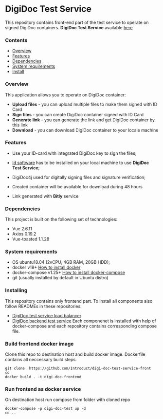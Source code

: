 # DigiDoc Test Service

This repository contains front-end part of the test service to operate on signed DigiDoc containers.
**DigiDoc Test Service** available [here](https://18.156.149.72/)

### Contents

* [Overview](#overview)
* [Features](#features)
* [Dependencies](#dependencies)
* [System requirements](#system-requirements)
* [Install](#installing)

### Overview

This application allows you to operate on DigiDoc container:

- **Upload files** - you can upload multiple files to make them signed with ID Card
- **Sign files** - you can create DigiDoc container signed with ID Card
- **Generate link** - you can generate the link and get DigiDoc container by this link
- **Download** - you can download DigiDoc container to your locale machine

### Features

* Use your ID-card with integrated DigiDoc key to sign the files;

* [Id software](https://installer.id.ee/) has to be installed on your local machine to use **DigiDoc Test Service**;

* DigiDoc4j used for digitally signing files and signature verification;

* Created container will be available for download during 48 hours

* Link generated with **Bitly** service

### Dependencies

This project is built on the following set of technologies:
- Vue 2.6.11
- Axios 0.19.2
- Vue-toasted 1.1.28
  
### System requirements

* OS ubuntu18.04 (2vCPU, 4GB RAM, 20GB HDD);
* docker v18+ [How to install docker](https://docs.docker.com/engine/install/ubuntu/)
* docker-compose v1.25+ [How to install docker-compose](https://docs.docker.com/compose/install/)
* git (usually installed by default in Ubuntu distro)

### Installing
This repository contains only frontend part. To install all components also follow READMEs in these repositories:
- [DigiDoc test service load balancer](https://github.com/Introduct/digi-doc-test-service-lb)
- [DigiDoc backend test service](https://github.com/Introduct/digi-doc-test-service)
Each componenet is installed with help of docker-compose and each repository contains corresponding compose file.

### Build frontend docker image
Clone this repo to destination host and build docker image. Dockerfile contains all neccessary build steps.
```
git clone  https://github.com/Introduct/digi-doc-test-service-front
cd 
docker build . -t digi-doc-frontend
```
### Run frontend as docker service
On destination host run compose from folder with cloned repo 
```
docker-compose -p digi-doc-test up -d
cd ..
```
